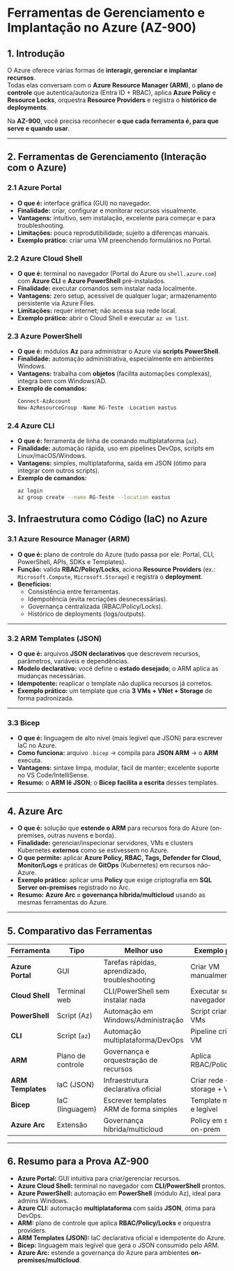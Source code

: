 # Ferramentas de Gerenciamento e Implantação no Azure (AZ-900)

## 1. Introdução
O Azure oferece várias formas de **interagir, gerenciar e implantar recursos**.  
Todas elas conversam com o **Azure Resource Manager (ARM)**, o **plano de controle** que autentica/autoriz­a (Entra ID + RBAC), aplica **Azure Policy** e **Resource Locks**, orquestra **Resource Providers** e registra o **histórico de deployments**.

Na **AZ-900**, você precisa reconhecer **o que cada ferramenta é, para que serve e quando usar**.

---

## 2. Ferramentas de Gerenciamento (Interação com o Azure)

### 2.1 Azure Portal
- **O que é:** interface gráfica (GUI) no navegador.
- **Finalidade:** criar, configurar e monitorar recursos visualmente.
- **Vantagens:** intuitivo, sem instalação, excelente para começar e para troubleshooting.
- **Limitações:** pouca reprodutibilidade; sujeito a diferenças manuais.
- **Exemplo prático:** criar uma VM preenchendo formulários no Portal.

### 2.2 Azure Cloud Shell
- **O que é:** terminal no navegador (Portal do Azure ou `shell.azure.com`) com **Azure CLI** e **Azure PowerShell** pré-instalados.
- **Finalidade:** executar comandos sem instalar nada localmente.
- **Vantagens:** zero setup, acessível de qualquer lugar; armazenamento persistente via Azure Files.
- **Limitações:** requer internet; não acessa sua rede local.
- **Exemplo prático:** abrir o Cloud Shell e executar `az vm list`.

### 2.3 Azure PowerShell
- **O que é:** módulos **Az** para administrar o Azure via **scripts PowerShell**.
- **Finalidade:** automação administrativa, especialmente em ambientes Windows.
- **Vantagens:** trabalha com **objetos** (facilita automações complexas), integra bem com Windows/AD.
- **Exemplo de comandos:**
  ```powershell
  Connect-AzAccount
  New-AzResourceGroup -Name RG-Teste -Location eastus

### 2.4 Azure CLI
- **O que é:** ferramenta de linha de comando multiplataforma (`az`).  
- **Finalidade:** automação rápida, uso em pipelines DevOps, scripts em Linux/macOS/Windows.  
- **Vantagens:** simples, multiplataforma, saída em JSON (ótimo para integrar com outros scripts).  
- **Exemplo de comandos:**
  ```bash
  az login
  az group create --name RG-Teste --location eastus

  
## 3. Infraestrutura como Código (IaC) no Azure

### 3.1 Azure Resource Manager (ARM)
- **O que é:** plano de controle do Azure (tudo passa por ele: Portal, CLI, PowerShell, APIs, SDKs e Templates).  
- **Função:** valida **RBAC/Policy/Locks**, aciona **Resource Providers** (ex.: `Microsoft.Compute`, `Microsoft.Storage`) e registra o **deployment**.  
- **Benefícios:**
  - Consistência entre ferramentas.  
  - Idempotência (evita recriações desnecessárias).  
  - Governança centralizada (RBAC/Policy/Locks).  
  - Histórico de deployments (logs/outputs).  

---

### 3.2 ARM Templates (JSON)
- **O que é:** arquivos **JSON declarativos** que descrevem recursos, parâmetros, variáveis e dependências.  
- **Modelo declarativo:** você define o **estado desejado**; o ARM aplica as mudanças necessárias.  
- **Idempotente:** reaplicar o template não duplica recursos já corretos.  
- **Exemplo prático:** um template que cria **3 VMs + VNet + Storage** de forma padronizada.  

---

### 3.3 Bicep
- **O que é:** linguagem de alto nível (mais legível que JSON) para escrever IaC no Azure.  
- **Como funciona:** arquivo `.bicep` → compila para **JSON ARM** → o **ARM** executa.  
- **Vantagens:** sintaxe limpa, modular, fácil de manter; excelente suporte no VS Code/IntelliSense.  
- **Resumo:** o **ARM lê JSON**; o **Bicep facilita a escrita** desses templates.  

---

## 4. Azure Arc
- **O que é:** solução que **estende o ARM** para recursos fora do Azure (on-premises, outras nuvens e borda).  
- **Finalidade:** gerenciar/inspecionar servidores, VMs e clusters Kubernetes **externos** como se estivessem no Azure.  
- **O que permite:** aplicar **Azure Policy, RBAC, Tags, Defender for Cloud, Monitor/Logs** e práticas de **GitOps** (Kubernetes) em recursos não-Azure.  
- **Exemplo prático:** aplicar uma **Policy** que exige criptografia em **SQL Server on-premises** registrado no Arc.  
- **Resumo:** **Azure Arc = governança híbrida/multicloud** usando as mesmas ferramentas do Azure.  

---

## 5. Comparativo das Ferramentas

| Ferramenta        | Tipo             | Melhor uso                                   | Exemplo prático              |
|-------------------|------------------|----------------------------------------------|------------------------------|
| **Azure Portal**  | GUI              | Tarefas rápidas, aprendizado, troubleshooting | Criar VM manualmente         |
| **Cloud Shell**   | Terminal web     | CLI/PowerShell sem instalar nada              | Executar script no navegador |
| **PowerShell**    | Script (Az)      | Automação em Windows/Administração            | Script criar 10 VMs          |
| **CLI**           | Script (`az`)    | Automação multiplataforma/DevOps              | Pipeline criar RG e VM        |
| **ARM**           | Plano de controle| Governança e orquestração de recursos         | Aplica RBAC/Policy/Locks     |
| **ARM Templates** | IaC (JSON)       | Infraestrutura declarativa oficial            | Criar rede + storage + VMs   |
| **Bicep**         | IaC (linguagem)  | Escrever templates ARM de forma simples       | Template modular e legível   |
| **Azure Arc**     | Extensão         | Governança híbrida/multicloud                 | Policy em servidor on-prem   |

---

## 6. Resumo para a Prova AZ-900
- **Azure Portal:** GUI intuitiva para criar/gerenciar recursos.  
- **Azure Cloud Shell:** terminal no navegador com **CLI/PowerShell** prontos.  
- **Azure PowerShell:** automação em **PowerShell** (módulo Az), ideal para admins Windows.  
- **Azure CLI:** automação **multiplataforma** com saída **JSON**, ótima para DevOps.  
- **ARM:** plano de controle que aplica **RBAC/Policy/Locks** e orquestra providers.  
- **ARM Templates (JSON):** IaC declarativa oficial e idempotente do Azure.  
- **Bicep:** linguagem mais legível que gera o JSON consumido pelo ARM.  
- **Azure Arc:** estende a governança do Azure para ambientes **on-premises/multicloud**.  
